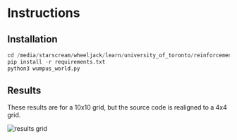 # Instructions

## Installation

```python
cd /media/starscream/wheeljack/learn/university_of_toronto/reinforcement_learning/assignments/asst_1/src/main/python/wumpus_world
pip install -r requirements.txt
python3 wumpus_world.py
```

## Results

These results are for a 10x10 grid, but the source code is realigned to a 4x4 grid.

![results grid](https://github.com/lejinvarghese/reinforcement_learning/blob/main/assignments/asst_1/assets/screenshot_10x10.png)